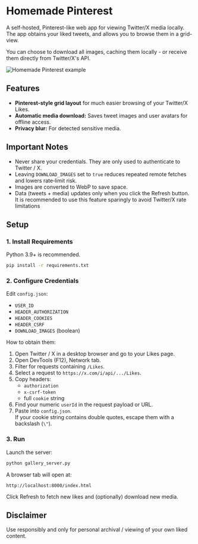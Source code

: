 # Homemade Pinterest

A self-hosted, Pinterest-like web app for viewing Twitter/X media locally.
The app obtains your liked tweets, and allows you to browse them in a grid-view.

You can choose to download all images, caching them locally - or receive them directly from Twitter/X's API.

![Homemade Pinterest example](https://imgur.com/1VrhPjn.png)

## Features

- **Pinterest-style grid layout** for much easier browsing of your Twitter/X Likes.
- **Automatic media download:** Saves tweet images and user avatars for offline access.
- **Privacy blur:** For detected sensitive media.

## Important Notes
- Never share your credentials. They are only used to authenticate to Twitter / X.
- Leaving `DOWNLOAD_IMAGES` set to `true` reduces repeated remote fetches and lowers rate‑limit risk.
- Images are converted to WebP to save space.
- Data (tweets + media) updates only when you click the Refresh button. It is recommended to use this feature sparingly to avoid Twitter/X rate limitations

## Setup

### 1. Install Requirements
Python 3.9+ is recommended.
```bash
pip install -r requirements.txt
```

### 2. Configure Credentials
Edit `config.json`:

- `USER_ID`
- `HEADER_AUTHORIZATION`
- `HEADER_COOKIES`
- `HEADER_CSRF`
- `DOWNLOAD_IMAGES` (boolean)

How to obtain them:
1. Open Twitter / X in a desktop browser and go to your Likes page.
2. Open DevTools (F12), Network tab.
3. Filter for requests containing `/Likes`.
4. Select a request to `https://x.com/i/api/.../Likes`.
5. Copy headers:
   - `authorization`
   - `x-csrf-token`
   - full `cookie` string
6. Find your numeric `userId` in the request payload or URL.
7. Paste into `config.json`.  
   If your cookie string contains double quotes, escape them with a backslash (`\"`).

### 3. Run
Launch the server:
```bash
python gallery_server.py
```
A browser tab will open at:
```
http://localhost:8000/index.html
```
Click Refresh to fetch new likes and (optionally) download new media.

## Disclaimer
Use responsibly and only for personal archival / viewing of your own liked content.